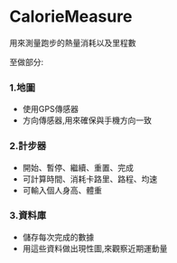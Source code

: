 # CalorieMeasure

用來測量跑步的熱量消耗以及里程數

至做部分:

### 1.地圖
* 使用GPS傳感器
* 方向傳感器,用來確保與手機方向一致

### 2.計步器
* 開始、暫停、繼續、重置、完成
* 可計算時間、消耗卡路里、路程、均速
* 可輸入個人身高、體重

### 3.資料庫
* 儲存每次完成的數據
* 用這些資料做出現性圖,來觀察近期運動量
